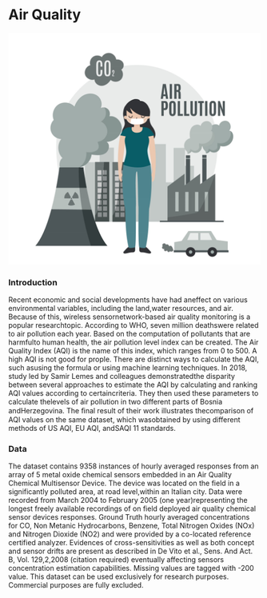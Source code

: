 # Air Quality 

![](https://github.com/ShivankUdayawal/Machine-Learning-Projectcs/blob/main/Air%20Quality/image.jpg)

### Introduction
Recent economic and social developments have had aneffect on various environmental variables, including the land,water resources, and air. Because of this, wireless sensornetwork-based air quality monitoring is a popular researchtopic. According to WHO, seven million deathswere related to air pollution each year. Based on the computation of pollutants that are harmfulto human health, the air pollution level index can be created. The Air Quality Index (AQI) is the name of this index, which ranges from 0 to 500. A high AQI is not good for prople. There are distinct ways to calculate the AQI, such asusing the formula or using machine learning techniques. In 2018, study led by Samir Lemes and colleagues demonstratedthe disparity between several approaches to estimate the AQI by calculating and ranking AQI values according to certaincriteria. They then used these parameters to calculate thelevels of air pollution in two different parts of Bosnia andHerzegovina. The ﬁnal result of their work illustrates thecomparison of AQI values on the same dataset, which wasobtained by using different methods of US AQI, EU AQI, andSAQI 11 standards.

### Data
The dataset contains 9358 instances of hourly averaged responses from an array of 5 metal oxide chemical sensors embedded in an Air Quality Chemical Multisensor Device. The device was located on the field in a significantly polluted area, at road level,within an Italian city. Data were recorded from March 2004 to February 2005 (one year)representing the longest freely available recordings of on field deployed air quality chemical sensor devices responses. Ground Truth hourly averaged concentrations for CO, Non Metanic Hydrocarbons, Benzene, Total Nitrogen Oxides (NOx) and Nitrogen Dioxide (NO2)  and were provided by a co-located reference certified analyzer. Evidences of cross-sensitivities as well as both concept and sensor drifts are present as described in De Vito et al., Sens. And Act. B, Vol. 129,2,2008 (citation required) eventually affecting sensors concentration estimation capabilities. Missing values are tagged with -200 value.
This dataset can be used exclusively for research purposes. Commercial purposes are fully excluded.

